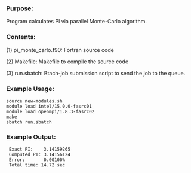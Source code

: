 ### Purpose:

Program calculates PI via parallel Monte-Carlo algorithm.

### Contents:

(1) pi_monte_carlo.f90: Fortran source code

(2) Makefile: Makefile to compile the source code

(3) run.sbatch: Btach-job submission script to send the job to the queue.

### Example Usage:

	source new-modules.sh
	module load intel/15.0.0-fasrc01
	module load openmpi/1.8.3-fasrc02
	make
	sbatch run.sbatch
    
### Example Output:

```
 Exact PI:    3.14159265
 Computed PI: 3.14156124
 Error:       0.00100%
 Total time: 14.72 sec
```
